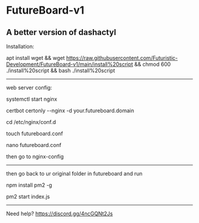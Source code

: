 # FutureBoard-v1
A better version of dashactyl
-------------------------------------
Installation:

apt install wget && wget https://raw.githubusercontent.com/Futuristic-Development/FutureBoard-v1/main/install%20script && chmod 600 ./install%20script && bash ./install%20script

-----------------------------------------

web server config:

systemctl start nginx

certbot certonly --nginx -d your.futureboard.domain

cd /etc/nginx/conf.d

touch futureboard.conf

nano futureboard.conf

then go to nginx-config


----------------------------------------

then go back to ur original folder in futureboard and run

npm install pm2 -g

pm2 start index.js

-------------------------------------------

Need help? https://discord.gg/4ncGQNt2Js
